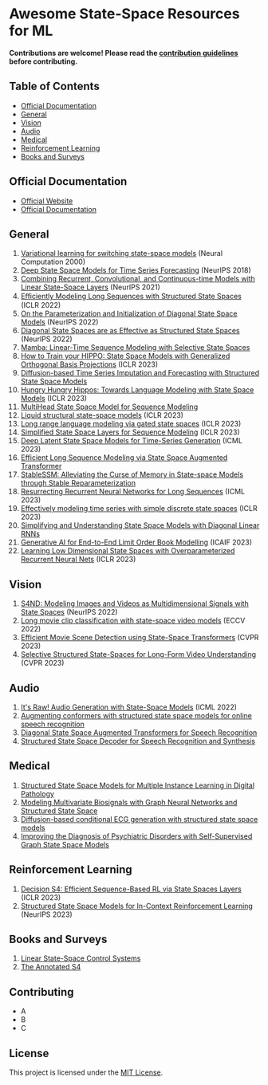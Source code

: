 # Awesome State-Space Resources for ML

**Contributions are welcome! Please read the [contribution guidelines](#contributing) before contributing.**

## Table of Contents

- [Official Documentation](#official-documentation)
- [General](#general)
- [Vision](#vision)
- [Audio](#audio)
- [Medical](#medical)
- [Reinforcement Learning](#reinforcement-learning)
- [Books and Surveys](#books-and-surveys)

## Official Documentation

- [Official Website](https://example.com)
- [Official Documentation](https://example.com/docs)

## General
1. [Variational learning for switching state-space models](https://www.cs.toronto.edu/~hinton/absps/switch.pdf) (Neural Computation 2000)
2. [Deep State Space Models for Time Series Forecasting](https://proceedings.neurips.cc/paper_files/paper/2018/file/5cf68969fb67aa6082363a6d4e6468e2-Paper.pdf) (NeurIPS 2018)
3. [Combining Recurrent, Convolutional, and Continuous-time Models with Linear State-Space Layers](https://arxiv.org/abs/2110.13985) (NeurIPS 2021)
4. [Eﬃciently Modeling Long Sequences with Structured State Spaces](https://arxiv.org/abs/2110.13985) (ICLR 2022)
5. [On the Parameterization and Initialization of Diagonal State Space Models](https://arxiv.org/abs/2206.11893) (NeurIPS 2022)
6. [Diagonal State Spaces are as Effective as Structured State Spaces](https://arxiv.org/abs/2203.14343) (NeurIPS 2022)
7. [Mamba: Linear-Time Sequence Modeling with Selective State Spaces](https://arxiv.org/abs/2312.00752)
8. [How to Train your HIPPO: State Space Models with Generalized Orthogonal Basis Projections](https://arxiv.org/abs/2206.12037) (ICLR 2023)
17. [Diffusion-based Time Series Imputation and Forecasting with Structured State Space Models](https://arxiv.org/abs/2208.09399)
18. [Hungry Hungry Hippos: Towards Language Modeling with State Space Models](https://arxiv.org/abs/2212.14052) (ICLR 2023)
19. [MultiHead State Space Model for Sequence Modeling](https://arxiv.org/abs/2305.12498)
20. [Liquid structural state-space models](https://arxiv.org/pdf/2209.12951.pdf) (ICLR 2023)
21. [Long range language modeling via gated state spaces](https://arxiv.org/abs/2206.13947) (ICLR 2023)
22. [Simplified State Space Layers for Sequence Modeling](https://arxiv.org/abs/2208.04933) (ICLR 2023)
23. [Deep Latent State Space Models for Time-Series Generation](https://arxiv.org/abs/2212.12749) (ICML 2023)
24. [Efficient Long Sequence Modeling via State Space Augmented Transformer](https://arxiv.org/abs/2212.08136)
25. [StableSSM: Alleviating the Curse of Memory in State-space Models through Stable Reparameterization](https://arxiv.org/abs/2311.14495)
26. [Resurrecting Recurrent Neural Networks for Long Sequences](https://arxiv.org/abs/2303.06349) (ICML 2023)
27. [Effectively modeling time series with simple discrete state spaces](https://arxiv.org/abs/2303.09489) (ICLR 2023)
28. [Simplifying and Understanding State Space Models with Diagonal Linear RNNs](https://arxiv.org/pdf/2212.00768.pdf)
29. [Generative AI for End-to-End Limit Order Book Modelling](https://arxiv.org/abs/2309.00638) (ICAIF 2023)
30. [Learning Low Dimensional State Spaces with Overparameterized Recurrent Neural Nets](https://arxiv.org/abs/2210.14064) (ICLR 2023)

## Vision
1. [S4ND: Modeling Images and Videos as Multidimensional Signals with State Spaces](https://arxiv.org/abs/2210.06583) (NeurIPS 2022)
2. [Long movie clip classification with state-space video models](https://arxiv.org/abs/2204.01692) (ECCV 2022)
3. [Efficient Movie Scene Detection using State-Space Transformers](https://arxiv.org/abs/2212.14427) (CVPR 2023)
4. [Selective Structured State-Spaces for Long-Form Video Understanding](https://arxiv.org/abs/2303.14526) (CVPR 2023)

## Audio
1. [It's Raw! Audio Generation with State-Space Models](https://arxiv.org/abs/2202.09729) (ICML 2022)
2. [Augmenting conformers with structured state space models for online speech recognition](https://arxiv.org/abs/2309.08551)
3. [Diagonal State Space Augmented Transformers for Speech Recognition](https://arxiv.org/abs/2302.14120)
4. [Structured State Space Decoder for Speech Recognition and Synthesis](https://arxiv.org/abs/2210.17098)

## Medical
1. [Structured State Space Models for Multiple Instance Learning in Digital Pathology](https://arxiv.org/abs/2306.15789)
2. [Modeling Multivariate Biosignals with Graph Neural Networks and Structured State Space](https://arxiv.org/abs/2211.11176)
3. [Diffusion-based conditional ECG generation with structured state space models](https://arxiv.org/abs/2301.08227)
4. [Improving the Diagnosis of Psychiatric Disorders with Self-Supervised Graph State Space Models](https://arxiv.org/pdf/2206.03331.pdf)

## Reinforcement Learning
1. [Decision S4: Efficient Sequence-Based RL via State Spaces Layers](https://arxiv.org/abs/2306.05167) (ICLR 2023)
2. [Structured State Space Models for In-Context Reinforcement Learning](https://arxiv.org/pdf/2303.03982.pdf) (NeurIPS 2023)

## Books and Surveys
1. [Linear State-Space Control Systems](https://onlinelibrary.wiley.com/doi/book/10.1002/9780470117873)
2. [The Annotated S4](https://srush.github.io/annotated-s4/)

## Contributing

- A
- B
- C

## License

This project is licensed under the [MIT License](LICENSE).
